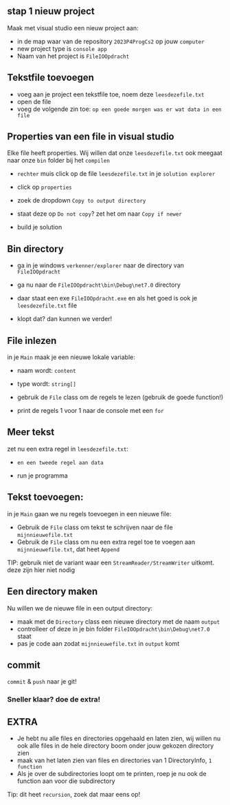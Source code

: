
## stap 1 nieuw project


Maak met visual studio een nieuw project aan:
- in de map waar van de repository `2023P4ProgCs2` op jouw `computer`
- new project type is `console app` 
- Naam van het project is `FileIOOpdracht`


## Tekstfile toevoegen

- voeg aan je project een tekstfile toe, noem deze `leesdezefile.txt`
- open de file
- voeg de volgende zin toe: `op een goede morgen was er wat data in een file`


## Properties van een file in visual studio

Elke file heeft properties. Wij willen dat onze `leesdezefile.txt` ook meegaat naar onze `bin` folder bij het `compilen`

- `rechter` muis click op de file `leesdezefile.txt` in je `solution explorer`
- click op `properties`
- zoek de dropdown `Copy to output directory`
- staat deze op `Do not copy`? zet het om naar `Copy if newer`

- build je solution

## Bin directory

- ga in je windows `verkenner/explorer` naar de directory van `FileIOOpdracht`
- ga nu naar de `FileIOOpdracht\bin\Debug\net7.0` directory
- daar staat een exe `FileIOOpdracht.exe` en als het goed is ook je `leesdezefile.txt` file


- klopt dat? dan kunnen we verder!

## File inlezen


in je `Main` maak je een nieuwe lokale variable:

- naam wordt: `content`
- type wordt: `string[]`

- gebruik de `File` class om de regels te lezen (gebruik de goede function!) 
- print de regels 1 voor 1 naar de console met een `for`


## Meer tekst

zet nu een extra regel in `leesdezefile.txt`:
- `en een tweede regel aan data`

- run je programma


## Tekst toevoegen:

in je `Main` gaan we nu regels toevoegen in een nieuwe file:

- Gebruik de `File` class om tekst te schrijven naar de file `mijnnieuwefile.txt`
- Gebruik de `File` class om nu een extra regel toe te voegen aan `mijnnieuwefile.txt`, dat heet `Append` 

TIP: gebruik niet de variant waar een `StreamReader/StreamWriter` uitkomt. deze zijn hier niet nodig


## Een directory maken

Nu willen we de nieuwe file in een output directory:

- maak met de `Directory` class een nieuwe directory met de naam `output`
- controlleer of deze in je bin folder `FileIOOpdracht\bin\Debug\net7.0` staat
- pas je code aan zodat `mijnnieuwefile.txt` in `output` komt


## commit

`commit` & `push` naar je git!


### Sneller klaar? doe de extra!

## EXTRA

- Je hebt nu alle files en directories opgehaald en laten zien, wij willen nu ook alle files in de hele directory boom onder jouw gekozen directory zien
- maak van het laten zien van files en directories van 1 DirectoryInfo, `1 function`
- Als je over de subdirectories loopt om te printen, roep je nu ook de function aan voor die subdirectory

Tip: dit heet `recursion`, zoek dat maar eens op! 

